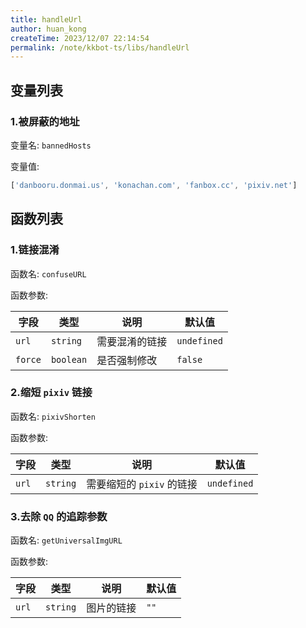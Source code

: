 ```yaml
---
title: handleUrl
author: huan_kong
createTime: 2023/12/07 22:14:54
permalink: /note/kkbot-ts/libs/handleUrl
---
```


## 变量列表

### 1.被屏蔽的地址

变量名: `bannedHosts`

变量值:

~~~ typescript
['danbooru.donmai.us', 'konachan.com', 'fanbox.cc', 'pixiv.net']
~~~

## 函数列表

### 1.链接混淆

函数名: `confuseURL`

函数参数:

| 字段    | 类型      | 说明           | 默认值      |
| ------- | --------- | -------------- | ----------- |
| `url`   | `string`  | 需要混淆的链接 | `undefined` |
| `force` | `boolean` | 是否强制修改   | `false`     |

### 2.缩短 `pixiv` 链接

函数名: `pixivShorten`

函数参数:

| 字段  | 类型     | 说明                      | 默认值      |
| ----- | -------- | ------------------------- | ----------- |
| `url` | `string` | 需要缩短的 `pixiv` 的链接 | `undefined` |

### 3.去除 `QQ` 的追踪参数

函数名: `getUniversalImgURL`

函数参数:

| 字段  | 类型     | 说明       | 默认值 |
| ----- | -------- | ---------- | ------ |
| `url` | `string` | 图片的链接 | `""`   |
